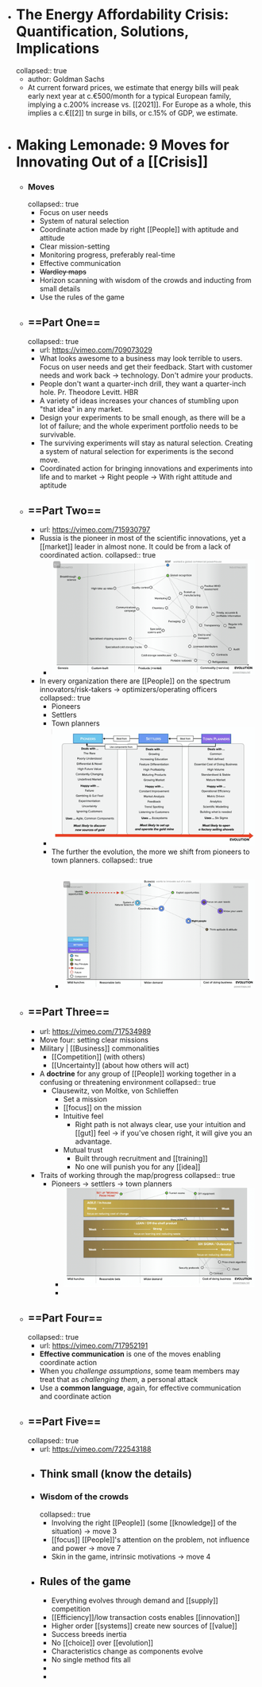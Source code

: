 - # The Energy Affordability Crisis: Quantification, Solutions, Implications
  collapsed:: true
	- author: Goldman Sachs
	- At current forward prices, we estimate that energy bills will peak early next year at c.€500/month for a typical European family, implying a c.200% increase vs. [[2021]]. For Europe as a whole, this implies a c.€[[2]] tn surge in bills, or c.15% of GDP, we estimate.
- # Making Lemonade: 9 Moves for Innovating Out of a [[Crisis]]
	- ### Moves
	  collapsed:: true
		- Focus on user needs
		- System of natural selection
		- Coordinate action made by right [[People]] with aptitude and attitude
		- Clear mission-setting
		- Monitoring progress, preferably real-time
		- Effective communication
		- ~~Wardley maps~~
		- Horizon scanning with wisdom of the crowds and inducting from small details
		- Use the rules of the game
	- ## ==Part One==
	  collapsed:: true
		- url: https://vimeo.com/709073029
		- What looks awesome to a business may look terrible to users. Focus on user needs and get their feedback. Start with customer needs and work back -> technology. Don't admire your products.
		- People don't want a quarter-inch drill, they want a quarter-inch hole. Pr. Theodore Levitt. HBR
		- A variety of ideas increases your chances of stumbling upon "that idea" in any market.
		- Design your experiments to be small enough, as there will be a lot of failure; and the whole experiment portfolio needs to be survivable.
		- The surviving experiments will stay as natural selection. Creating a system of natural selection for experiments is the second move.
		- Coordinated action for bringing innovations and experiments into life and to market -> Right people -> With right attitude and aptitude
	- ## ==Part Two==
		- url: https://vimeo.com/715930797
		- Russia is the pioneer in most of the scientific innovations, yet a [[market]] leader in almost none. It could be from a lack of coordinated action.
		  collapsed:: true
			- ![image.png](../assets/image_1662755640390_0.png)
		- In every organization there are [[People]] on the spectrum innovators/risk-takers -> optimizers/operating officers
		  collapsed:: true
			- Pioneers
			- Settlers
			- Town planners
			- ![image.png](../assets/image_1662755781930_0.png)
			- The further the evolution, the more we shift from pioneers to town planners.
			  collapsed:: true
				- ![image.png](../assets/image_1662755848820_0.png)
					-
	- ## ==Part Three==
		- url: https://vimeo.com/717534989
		- Move four: setting clear missions
		- Military | [[Business]] commonalities
			- [[Competition]] (with others)
			- [[Uncertainty]] (about how others will act)
		- A **doctrine** for any group of [[People]] working together in a confusing or threatening environment
		  collapsed:: true
			- Clausewitz, von Moltke, von Schlieffen
				- Set a mission
				- [[focus]] on the mission
				- Intuitive feel
					- Right path is not always clear, use your intuition and [[gut]] feel -> if you've chosen right, it will give you an advantage.
				- Mutual trust
					- Built through recruitment and [[training]]
					- No one will punish you for any [[idea]]
		- Traits of working through the map/progress
		  collapsed:: true
			- Pioneers -> settlers -> town planners
				- ![image.png](../assets/image_1662788386817_0.png)
				-
	- ## ==Part Four==
	  collapsed:: true
		- url: https://vimeo.com/717952191
		- **Effective communication** is one of the moves enabling coordinate action
		- When you *challenge assumptions*, some team members may treat that as *challenging them*, a personal attack
		- Use a **common language**, again, for effective communication and coordinate action
	- ## ==Part Five==
	  collapsed:: true
		- url: https://vimeo.com/722543188
		- ## **Think small (know the details)**
		- ### Wisdom of the crowds
		  collapsed:: true
			- Involving the right [[People]] (some [[knowledge]] of the situation) -> move 3
			- [[focus]] [[People]]'s attention on the problem, not influence and power -> move 7
			- Skin in the game, intrinsic motivations -> move 4
		- ## Rules of the game
			- Everything evolves through demand and [[supply]] competition
			- [[Efficiency]]/low transaction costs enables [[innovation]]
			- Higher order [[systems]] create new sources of [[value]]
			- Success breeds inertia
			- No [[choice]] over [[evolution]]
			- Characteristics change as components evolve
			- No single method fits all
			-
			-